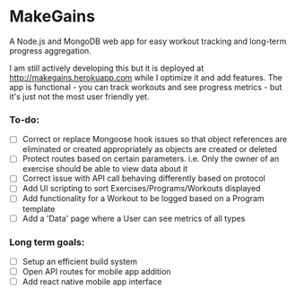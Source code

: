 # MakeGains
A Node.js and MongoDB web app for easy workout tracking and long-term progress aggregation.

I am still actively developing this but it is deployed at http://makegains.herokuapp.com while I optimize it and add features. The app is functional - you can track workouts and see progress metrics - but it's just not the most user friendly yet.

### To-do:
- [ ] Correct or replace Mongoose hook issues so that object references are eliminated or created appropriately as objects are created or deleted
- [ ] Protect routes based on certain parameters. i.e. Only the owner of an exercise should be able to view data about it
- [ ] Correct issue with API call behaving differently based on protocol
- [ ] Add UI scripting to sort Exercises/Programs/Workouts displayed
- [ ] Add functionality for a Workout to be logged based on a Program template
- [ ] Add a 'Data' page where a User can see metrics of all types

### Long term goals:
- [ ] Setup an efficient build system
- [ ] Open API routes for mobile app addition
- [ ] Add react native mobile app interface
